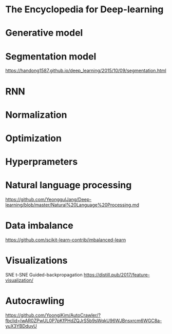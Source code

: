 # The Encyclopedia for Deep-learning 




# Generative model


# Segmentation model
https://handong1587.github.io/deep_learning/2015/10/09/segmentation.html

# RNN

# Normalization

# Optimization

# Hyperprameters

# Natural language processing
https://github.com/YeonggulJang/Deep-learning/blob/master/Natural%20Language%20Processing.md

            
# Data imbalance
https://github.com/scikit-learn-contrib/imbalanced-learn

# Visualizations
SNE
t-SNE
Guided-backpropagation
https://distill.pub/2017/feature-visualization/


# Autocrawling
https://github.com/YoongiKim/AutoCrawler/?fbclid=IwAR0ZPwUL0P7pKfPHdZQJrS5b9sWqkU96WJBnsxrcm6WGC8a-yuX3YBDduyU
